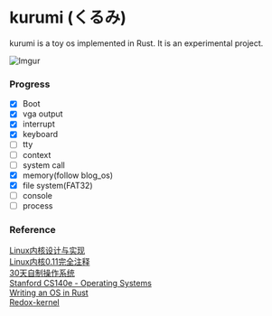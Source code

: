 # kurumi (くるみ)

kurumi is a toy os implemented in Rust. It is an experimental project.

![Imgur](https://i.imgur.com/seoYuqw.gif)

### Progress

- [X] Boot
- [X] vga output
- [X] interrupt
- [X] keyboard
- [ ] tty
- [ ] context
- [ ] system call
- [X] memory(follow blog_os)
- [X] file system(FAT32)
- [ ] console
- [ ] process

### Reference
[Linux内核设计与实现](https://book.douban.com/subject/6097773/)  
[Linux内核0.11完全注释](https://github.com/loveveryday/linux0.11)  
[30天自制操作系统](https://book.douban.com/subject/11530329/)  
[Stanford CS140e - Operating Systems](https://web.stanford.edu/class/cs140e/)  
[Writing an OS in Rust](https://os.phil-opp.com/)  
[Redox-kernel](https://github.com/redox-os/kernel)  
